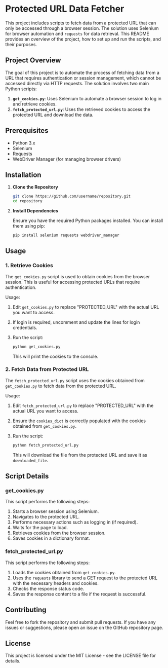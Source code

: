 # Protected URL Data Fetcher

This project includes scripts to fetch data from a protected URL that can only be accessed through a browser session. The solution uses Selenium for browser automation and `requests` for data retrieval. This README provides an overview of the project, how to set up and run the scripts, and their purposes.

## Project Overview

The goal of this project is to automate the process of fetching data from a URL that requires authentication or session management, which cannot be accessed directly via HTTP requests. The solution involves two main Python scripts:

1. **`get_cookies.py`**: Uses Selenium to automate a browser session to log in and retrieve cookies.
2. **`fetch_protected_url.py`**: Uses the retrieved cookies to access the protected URL and download the data.

## Prerequisites

- Python 3.x
- Selenium
- Requests
- WebDriver Manager (for managing browser drivers)

## Installation

1. **Clone the Repository**

   ```bash
   git clone https://github.com/username/repository.git
   cd repository
   ```

2. **Install Dependencies**

   Ensure you have the required Python packages installed. You can install them using pip:

   ```bash
   pip install selenium requests webdriver_manager
   ```

## Usage

### 1. Retrieve Cookies

The `get_cookies.py` script is used to obtain cookies from the browser session. This is useful for accessing protected URLs that require authentication.

Usage:

1. Edit `get_cookies.py` to replace "PROTECTED_URL" with the actual URL you want to access.
2. If login is required, uncomment and update the lines for login credentials.
3. Run the script:

   ```bash
   python get_cookies.py
   ```

   This will print the cookies to the console.

### 2. Fetch Data from Protected URL

The `fetch_protected_url.py` script uses the cookies obtained from `get_cookies.py` to fetch data from the protected URL.

Usage:

1. Edit `fetch_protected_url.py` to replace "PROTECTED_URL" with the actual URL you want to access.
2. Ensure the `cookies_dict` is correctly populated with the cookies obtained from `get_cookies.py`.
3. Run the script:

   ```bash
   python fetch_protected_url.py
   ```

   This will download the file from the protected URL and save it as `downloaded_file`.

## Script Details

### get_cookies.py

This script performs the following steps:

1. Starts a browser session using Selenium.
2. Navigates to the protected URL.
3. Performs necessary actions such as logging in (if required).
4. Waits for the page to load.
5. Retrieves cookies from the browser session.
6. Saves cookies in a dictionary format.

### fetch_protected_url.py

This script performs the following steps:

1. Loads the cookies obtained from `get_cookies.py`.
2. Uses the `requests` library to send a GET request to the protected URL with the necessary headers and cookies.
3. Checks the response status code.
4. Saves the response content to a file if the request is successful.

## Contributing

Feel free to fork the repository and submit pull requests. If you have any issues or suggestions, please open an issue on the GitHub repository page.

## License

This project is licensed under the MIT License - see the LICENSE file for details.